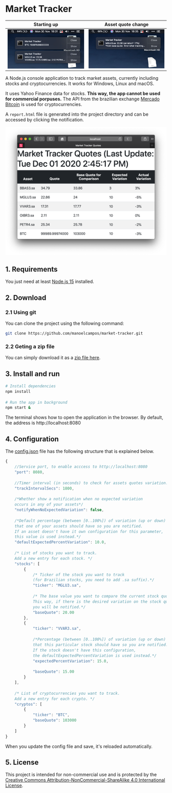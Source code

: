 # Market Tracker

| Starting up  | Asset quote change  |
|---|---|
| ![](macos-preview1.png) | ![](macos-preview2.png) |

A Node.js console application to track market assets,
currently including stocks and cryptocurrencies.
It works for Windows, Linux and macOS.

It uses Yahoo Finance data for stocks.
**This way, the app cannot be used for commercial porpuses.**
The API from the brazilian exchange [Mercado Bitcoin](https://www.mercadobitcoin.com.br/api-doc/) is used for cryptocurrencies.

A `report.html` file is generated into the project directory and can be accessed by clicking
the notification.

![](report.png)


## 1. Requirements

You just need at least [Node.js 15](http://nodejs.org) installed.

## 2. Download

### 2.1 Using git

You can clone the project using the following command:

```bash
git clone https://github.com/manoelcampos/market-tracker.git
```

### 2.2 Geting a zip file

You can simply download it as a [zip file here](https://github.com/manoelcampos/market-tracker/archive/master.zip).


## 3. Install and run

```bash
# Install dependencies
npm install

# Run the app in background
npm start &
```

The terminal shows how to open the application in the browser.
By default, the address is http://localhost:8080

## 4. Configuration

The [config.json](config.json.dist) file has the following structure that is explained
below.

```javascript
{
    //Service port, to enable acccess to http://localhost:8080
    "port": 8080,

    //Timer interval (in seconds) to check for assets quotes variation.
    "trackIntervalSecs": 1800,
    
    /*Whether show a notification when no expected variation 
    occurs in any of your assets*/ 
    "notifyWhenNoExpectedVariation": false,

    /*Default percentage (between [0..100%]) of variation (up or down) 
    that one of your assets should have so you are notified. 
    If an asset doesn't have it own configuration for this parameter,
    this value is used instead.*/
    "defaultExpectedPercentVariation": 10.0,

    /* List of stocks you want to track. 
    Add a new entry for each stock. */
    "stocks": [
        {
            /* Ticker of the stock you want to track 
            (for Brazilian stocks, you need to add .sa suffix).*/
            "ticker": "MGLU3.sa",

            /* The base value you want to compare the current stock quote with.
            This way, if there is the desired variation on the stock quote,
            you will be notified.*/
            "baseQuote": 20.00
        },
        {
            "ticker": "VVAR3.sa",

            /*Percentage (between [0..100%]) of variation (up or down) 
            that this particular stock should have so you are notified. 
            If the stock doesn't have this configuration,
            the defaultExpectedPercentVariation is used instead.*/
            "expectedPercentVariation": 15.0,

            "baseQuote": 15.00
        }
    ],

    /* List of cryptocurrencies you want to track. 
    Add a new entry for each crypto. */
    "cryptos": [
        {
            "ticker": "BTC",
            "baseQuote": 103000
        }
    ]
}
```

When you update the config file and save, it's reloaded automatically.


## 5. License

This project is intended for non-commercial use and is protected by the [Creative Commons Attribution-NonCommercial-ShareAlike 4.0 International License](LICENSE).
